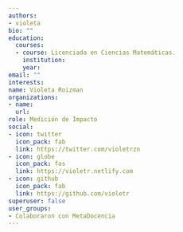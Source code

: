 ```yaml
---
authors:
- violeta
bio: ""
education:
  courses:
  - course: Licenciada en Ciencias Matemáticas.
    institution:
    year:
email: ""
interests:
name: Violeta Roizman
organizations:
- name:
  url:
role: Medición de Impacto
social:
- icon: twitter
  icon_pack: fab
  link: https://twitter.com/violetrzn
- icon: globe
  icon_pack: fas
  link: https://violetr.netlify.com
- icon: github
  icon_pack: fab
  link: https://github.com/violetr
superuser: false
user_groups:
- Colaboraron con MetaDocencia
---
```




